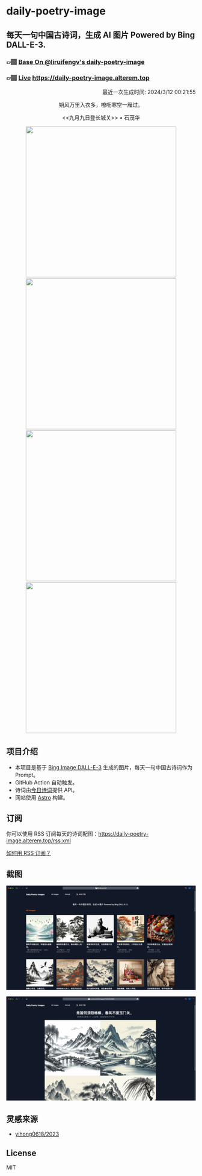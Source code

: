 
# daily-poetry-image

## 每天一句中国古诗词，生成 AI 图片 Powered by Bing DALL-E-3.

### 👉🏽 [Base On @liruifengv's daily-poetry-image](https://github.com/liruifengv/daily-poetry-image)

### 👉🏽 [Live](https://daily-poetry-image.alterem.top/) https://daily-poetry-image.alterem.top

<p align="right">
  最近一次生成时间: 2024/3/12 00:21:55
</p>
<p align="center">
朔风万里入衣多，嘹呖寒空一雁过。
</p>
<p align="center">
<<九月九日登长城关>> • 石茂华
</p>
<p align="center">
<img src="https://tse4.mm.bing.net/th/id/OIG3.aDDtkk.M4zMkhz4EuSCq" height="400" width="400" />
<img src="https://tse2.mm.bing.net/th/id/OIG3.81zR2GEWyMRUlDYs.hAq" height="400" width="400" />
<img src="https://tse4.mm.bing.net/th/id/OIG3.aYNz4dCb6lnqmg0cHqZa" height="400" width="400" />
<img src="https://tse3.mm.bing.net/th/id/OIG3.pupKl3Ny0VquBgW1h4dw" height="400" width="400" />
</p>

## 项目介绍

-   本项目是基于 [Bing Image DALL-E-3](https://www.bing.com/images/create) 生成的图片，每天一句中国古诗词作为 Prompt。
-   GitHub Action 自动触发。
-   诗词由[今日诗词](https://www.jinrishici.com/)提供 API。
-   网站使用 [Astro](https://astro.build) 构建。

## 订阅

你可以使用 RSS 订阅每天的诗词配图：https://daily-poetry-image.alterem.top/rss.xml

[如何用 RSS 订阅？](https://zhuanlan.zhihu.com/p/55026716)

## 截图

![图片列表](./screenshots/Snipaste_2023-12-28_21-00-26.png)

![图片详情](./screenshots/Snipaste_2023-12-28_21-00-53.png)

## 灵感来源

-   [yihong0618/2023](https://github.com/yihong0618/2023)

## License

MIT
